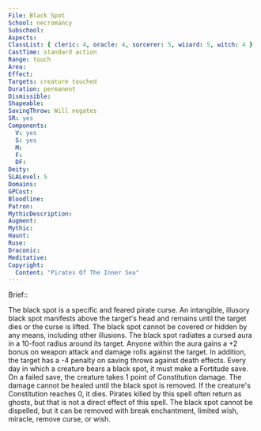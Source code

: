 ```yaml
---
File: Black Spot
School: necromancy
Subschool: 
Aspects: 
ClassList: { cleric: 4, oracle: 4, sorcerer: 5, wizard: 5, witch: 4 }
CastTime: standard action
Range: touch
Area: 
Effect: 
Targets: creature touched
Duration: permanent
Dismissible: 
Shapeable: 
SavingThrow: Will negates
SR: yes
Components:
  V: yes
  S: yes
  M: 
  F: 
  DF: 
Deity: 
SLALevel: 5
Domains: 
GPCost: 
Bloodline: 
Patron: 
MythicDescription: 
Augment: 
Mythic: 
Haunt: 
Ruse: 
Draconic: 
Meditative: 
Copyright:
  Content: "Pirates Of The Inner Sea"
---
```

Brief:: 

The black spot is a specific and feared pirate curse. An intangible, illusory black spot manifests above the target's head and remains until the target dies or the curse is lifted. The black spot cannot be covered or hidden by any means, including other illusions.  The black spot radiates a cursed aura in a 10-foot radius around its target. Anyone within the aura gains a +2 bonus on weapon attack and damage rolls against the target. In addition, the target has a -4 penalty on saving throws against death effects.  Every day in which a creature bears a black spot, it must make a Fortitude save. On a failed save, the creature takes 1 point of Constitution damage. The damage cannot be healed until the black spot is removed. If the creature's Constitution reaches 0, it dies. Pirates killed by this spell often return as ghosts, but that is not a direct effect of this spell.  The black spot cannot be dispelled, but it can be removed with break enchantment, limited wish, miracle, remove curse, or wish.
